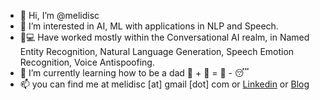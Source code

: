 - 👋 Hi, I’m @melidisc
- 👀 I’m interested in AI, ML with applications in NLP and Speech. 
- 🏡💻 Have worked mostly within the Conversational AI realm, in Named Entity Recognition, Natural Language Generation, Speech Emotion Recognition, Voice Antispoofing.
- 🌱 I’m currently learning how to be a dad 👨 + 👶 = 🏃 - 😴
- 📫 you can find me at melidisc [at] gmail [dot] com or [Linkedin](https://www.linkedin.com/in/christos-melidis/) or [Blog](https://cmelidis.blogspot.com)

<!---
melidisc/melidisc is a ✨ special ✨ repository because its `README.md` (this file) appears on your GitHub profile.
You can click the Preview link to take a look at your changes.
--->
